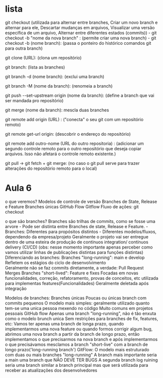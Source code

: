 
# lista

git checkout (utilizada para alternar entre branches, Criar um novo branch e alternar para ele, Descartar mudanças em arquivos, Visualizar uma versão específica de um arquivo, Alternar entre diferentes estados (commits)) 
	- git checkout -b "nome da nova branch" : (permite criar uma nova branch)
	- git checkout -b (nome branch): (passa o ponteiro do histórico comandos git para outra branch)

git clone (URL):  (clona um repositório)

git branch: (lista as branches)

git branch -d (nome branch): (exclui uma branch)

git branch -M (nome da branch): (renomeia a branch)

git push --set-upstream origin (nome da branch): (define a branch que vai ser mandada pro repositório)

git merge (nome da branch): mescla duas branches

git remote add origin (URL) : ("conecta" o seu git com um repositório remoto)

git remote get-url origin: (descobrir o endereço do repositório)

git remote add outro-nome (URL do outro repositoria) : (adicionar um segundo controle remoto para o outro repositório que deseja copiar arquivos. Isso não afetará o controle remoto existente.)

git pull  -> git fetch + git merge: (no caso o git pull serve para trazer alterações do repositório remoto para o local)



# Aula 6 

o que veremos?
	Modelos de controle de versão
	Branches de State, Release e Feature
	Branches únicas
	GitHub Flow
	Gitflow
	Fluxo de ações: git checkout


 o que são branches?
	Branches são trilhas de commits, como se fosse uma arvore
		-		Pode ser distinta entre Branches de state, Release e Feature.
		-		Branches: Diferentes para propósitos distintos
		-		Diferentes modelos/fluxos, dependendo da empresa/projeto 
			Geralmente o projeto vai ser entregue dentro de uma esteira de produção de contínuos integration/ contínuos delivery (CI/CD) (obs: nesse momento importante apenas perceber como vamos utilizar linhas de publicações distintas para funções distintas)
	Diferenciando as branches:
		Branches "long-running":  main e develop	
			Refletem os estágios do ciclo de desenvolvimento	
		 	Geralmente não se faz commits diretamente, a verdade:
				 Pull Request Merges
		Branches "short-lived": Feature e fixes
			Focadas em novas funcionalidades, correção, refatoramento, provas de conceitos, etc
			utilizada para implementas features(Funcionalidades)
			Geralmente deletada após integração

 Modelos de branches:
	Branches únicas 
		Poucas ou únicas branch com commits pequenos
		O modelo mais simples: geralmente utilizado quanto tem-se uma unica pessoa mexendo no código
		Muito comuns em projetos pessoais
	GitHub flow
		Apenas uma branch "long-running", não é tão enxuta como o modelo brunch unica Sem restrições para branches de fix, features, etc:
			Vamos ter apenas uma branch de longa prazo, quando implementarmos uma nova feature ou quando formos corrigir algum bug, abrimos uma nova branch a partir da branch de longo prazo, então implementamos o que precisarmos na nova branch e após implementarmos o que precisávamos mesclamos a branch "short-live" com a branch de longo prazo('long-running branch') 
	GitFlow:
		O modelo mais estruturado com duas ou mais branches "long-running"
		A branch mais importante seria a main uma branch que NÃO DEVE TER BUGS
		A segunda branch log ruining seria uma branch similar a branch principal mas que será utilizada para receber as atualizações dos desenvolvedores  